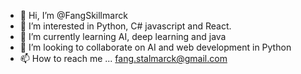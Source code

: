 - 👋 Hi, I’m @FangSkillmarck
- 👀 I’m interested in Python, C# javascript and React.
- 🌱 I’m currently learning AI, deep learning and java
- 💞️ I’m looking to collaborate on AI and web development in Python
- 📫 How to reach me ... fang.stalmarck@gmail.com

<!---
FangSkillmarck/FangSkillmarck is a ✨ special ✨ repository because its `README.md` (this file) appears on your GitHub profile.
You can click the Preview link to take a look at your changes.
--->
